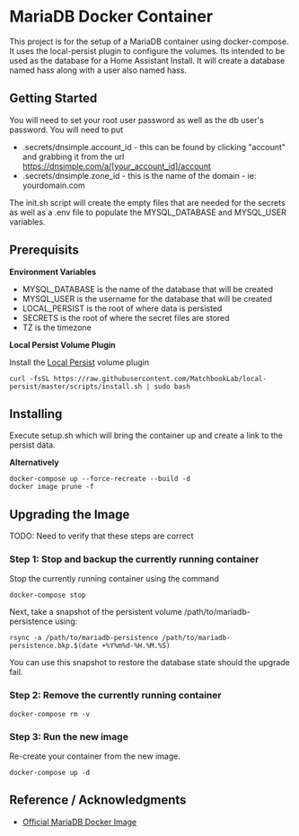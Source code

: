 # MariaDB Docker Container
This project is for the setup of a MariaDB container using docker-compose. It uses the local-persist plugin to configure the volumes. Its intended to be used as the database for a Home Assistant Install. It will create a database named hass along with a user also named hass.

## Getting Started
You will need to set your root user password as well as the db user's password. You will need to put

- .secrets/dnsimple.account_id - this can be found by clicking "account" and grabbing it from the url https://dnsimple.com/a/[your_account_id]/account
- .secrets/dnsimple.zone_id - this is the name of the domain - ie: yourdomain.com

The init.sh script will create the empty files that are needed for the secrets as well as a .env file to populate the MYSQL_DATABASE and MYSQL_USER variables.

## Prerequisits
**Environment Variables**
- MYSQL_DATABASE is the name of the database that will be created
- MYSQL_USER is the username for the database that will be created
- LOCAL_PERSIST is the root of where data is persisted
- SECRETS is the root of where the secret files are stored
- TZ is the timezone

**Local Persist Volume Plugin**

Install the [Local Persist](https://github.com/MatchbookLab/local-persist) volume plugin

```
curl -fsSL https://raw.githubusercontent.com/MatchbookLab/local-persist/master/scripts/install.sh | sudo bash
```

## Installing
Execute setup.sh which will bring the container up and create a link to the persist data.

**Alternatively**

```
docker-compose up --force-recreate --build -d
docker image prune -f
```

## Upgrading the Image
TODO: Need to verify that these steps are correct

### Step 1: Stop and backup the currently running container
Stop the currently running container using the command

```
docker-compose stop
```

Next, take a snapshot of the persistent volume /path/to/mariadb-persistence using:

```
rsync -a /path/to/mariadb-persistence /path/to/mariadb-persistence.bkp.$(date +%Y%m%d-%H.%M.%S)
```

You can use this snapshot to restore the database state should the upgrade fail.

### Step 2: Remove the currently running container

```
docker-compose rm -v
```

### Step 3: Run the new image
Re-create your container from the new image.

```
docker-compose up -d
```

## Reference / Acknowledgments
- [Official MariaDB Docker Image](https://github.com/docker-library/mariadb)
